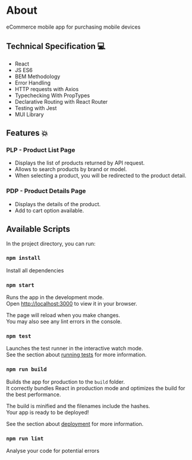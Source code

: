 # About

eCommerce mobile app for purchasing mobile devices

## Technical Specification 💻

- React
- JS ES6
- BEM Methodology
- Error Handling
- HTTP requests with Axios
- Typechecking With PropTypes
- Declarative Routing with React Router
- Testing with Jest
- MUI Library

## Features 💥

### PLP - Product List Page

- Displays the list of products returned by API request.
- Allows to search products by brand or model.
- When selecting a product, you will be redirected to the product detail.

### PDP - Product Details Page

- Displays the details of the product.
- Add to cart option available.

## Available Scripts

In the project directory, you can run:

### `npm install`

Install all dependencies

### `npm start`

Runs the app in the development mode.\
Open [http://localhost:3000](http://localhost:3000) to view it in your browser.

The page will reload when you make changes.\
You may also see any lint errors in the console.

### `npm test`

Launches the test runner in the interactive watch mode.\
See the section about [running tests](https://facebook.github.io/create-react-app/docs/running-tests) for more information.

### `npm run build`

Builds the app for production to the `build` folder.\
It correctly bundles React in production mode and optimizes the build for the best performance.

The build is minified and the filenames include the hashes.\
Your app is ready to be deployed!

See the section about [deployment](https://facebook.github.io/create-react-app/docs/deployment) for more information.

### `npm run lint`

Analyse your code for potential errors

